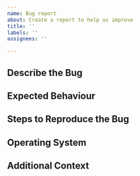 ```yaml
---
name: Bug report
about: Create a report to help us improve
title: ''
labels: ''
assignees: ''

---
```


## Describe the Bug


## Expected Behaviour


## Steps to Reproduce the Bug


## Operating System


## Additional Context
